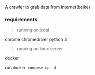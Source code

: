 
A crawler to grab data from internet(beike)

### requirements

> running on lcoal

chrome
chromedriver
python 3

> running on linux server

docker

run `docker-compose up -d`